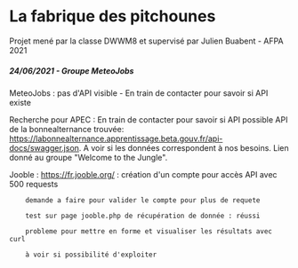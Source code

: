 # La fabrique des pitchounes
Projet mené par la classe DWWM8 et supervisé par Julien Buabent - AFPA 2021

##### 24/06/2021 - Groupe MeteoJobs
MeteoJobs : pas d'API visible - En train de contacter pour savoir si API existe

Recherche pour APEC : En train de contacter pour savoir si API possible
API de la bonnealternance trouvée: https://labonnealternance.apprentissage.beta.gouv.fr/api-docs/swagger.json. A voir si les données correspondent à nos besoins. 
Lien donné au groupe "Welcome to the Jungle". 

Jooble : https://fr.jooble.org/ : création d'un compte pour accès API avec 500 requests

        demande a faire pour valider le compte pour plus de requete

        test sur page jooble.php de récupération de donnée : réussi

        probleme pour mettre en forme et visualiser les résultats avec curl
        
        à voir si possibilité d'exploiter
